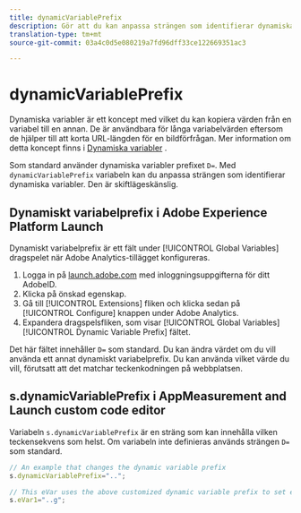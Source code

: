 ```yaml
---
title: dynamicVariablePrefix
description: Gör att du kan anpassa strängen som identifierar dynamiska variabler.
translation-type: tm+mt
source-git-commit: 03a4c0d5e080219a7fd96dff33ce122669351ac3

---
```



# dynamicVariablePrefix

Dynamiska variabler är ett koncept med vilket du kan kopiera värden från en variabel till en annan. De är användbara för långa variabelvärden eftersom de hjälper till att korta URL-längden för en bildförfrågan. Mer information om detta koncept finns i [Dynamiska variabler](../page-vars/dynamic-variables.md) .

Som standard använder dynamiska variabler prefixet `D=`. Med `dynamicVariablePrefix` variabeln kan du anpassa strängen som identifierar dynamiska variabler. Den är skiftlägeskänslig.

## Dynamiskt variabelprefix i Adobe Experience Platform Launch

Dynamiskt variabelprefix är ett fält under [!UICONTROL Global Variables] dragspelet när Adobe Analytics-tillägget konfigureras.

1. Logga in på [launch.adobe.com](https://launch.adobe.com) med inloggningsuppgifterna för ditt AdobeID.
2. Klicka på önskad egenskap.
3. Gå till [!UICONTROL Extensions] fliken och klicka sedan på [!UICONTROL Configure] knappen under Adobe Analytics.
4. Expandera dragspelsfliken, som visar [!UICONTROL Global Variables] [!UICONTROL Dynamic Variable Prefix] fältet.

Det här fältet innehåller `D=` som standard. Du kan ändra värdet om du vill använda ett annat dynamiskt variabelprefix. Du kan använda vilket värde du vill, förutsatt att det matchar teckenkodningen på webbplatsen.

## s.dynamicVariablePrefix i AppMeasurement and Launch custom code editor

Variabeln `s.dynamicVariablePrefix` är en sträng som kan innehålla vilken teckensekvens som helst. Om variabeln inte definieras används strängen `D=` som standard.

```js
// An example that changes the dynamic variable prefix
s.dynamicVariablePrefix="..";

// This eVar uses the above customized dynamic variable prefix to set eVar to page URL
s.eVar1="..g";
```
